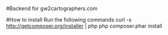 #Backend for gw2cartographers.com

#How to install
Run the following commands
curl -s http://getcomposer.org/installer | php
php composer.phar install